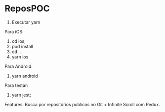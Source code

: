 # ReposPOC

1. Executar yarn

Para iOS: 
1.  cd ios; 
2. pod install
3.  cd .. 
4.  yarn ios

Para Android: 
1. yarn android

Para testar: 
1. yarn jest;


Features:
 Busca por repositórios publicos no Git + Infinite Scroll com Redux. 
